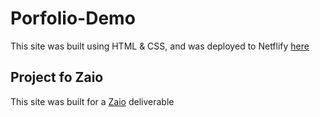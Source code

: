 # Porfolio-Demo
This site was built using HTML & CSS, and was deployed to Netflify [here](zaio-portfoliodemo.netlify.app)

## Project fo Zaio
This site was built for a [Zaio](https://www.zaio.io/) deliverable



